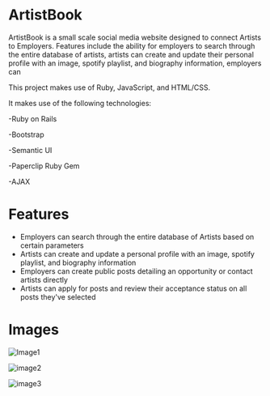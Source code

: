 # ArtistBook

ArtistBook is a small scale social media website designed to connect Artists to Employers. Features include the ability for employers to search through the entire database of artists, artists can create and update their personal profile with an image, spotify playlist, and biography information, employers can 

This project makes use of Ruby, JavaScript, and HTML/CSS. 

It makes use of the following technologies:

-Ruby on Rails

-Bootstrap

-Semantic UI

-Paperclip Ruby Gem

-AJAX

# Features
- Employers can search through the entire database of Artists based on certain parameters
- Artists can create and update a personal profile with an image, spotify playlist, and biography information
- Employers can create public posts detailing an opportunity or contact artists directly
- Artists can apply for posts and review their acceptance status on all posts they've selected

# Images

![Image1](https://i.imgur.com/ylRRQaf.png)

![image2](https://i.imgur.com/NzmLhZw.png)

![image3](https://i.imgur.com/ylqdBnQ.png)
